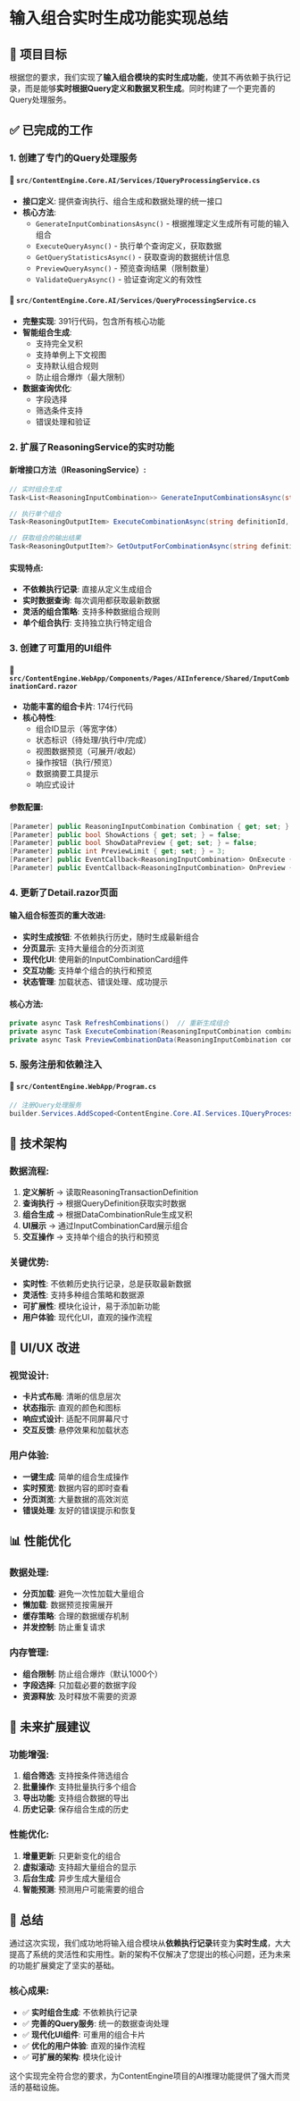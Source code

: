 # 输入组合实时生成功能实现总结

## 🎯 项目目标

根据您的要求，我们实现了**输入组合模块的实时生成功能**，使其不再依赖于执行记录，而是能够**实时根据Query定义和数据叉积生成**。同时构建了一个更完善的Query处理服务。

## ✅ 已完成的工作

### 1. 创建了专门的Query处理服务

#### 📁 `src/ContentEngine.Core.AI/Services/IQueryProcessingService.cs`
- **接口定义**: 提供查询执行、组合生成和数据处理的统一接口
- **核心方法**:
  - `GenerateInputCombinationsAsync()` - 根据推理定义生成所有可能的输入组合
  - `ExecuteQueryAsync()` - 执行单个查询定义，获取数据
  - `GetQueryStatisticsAsync()` - 获取查询的数据统计信息
  - `PreviewQueryAsync()` - 预览查询结果（限制数量）
  - `ValidateQueryAsync()` - 验证查询定义的有效性

#### 📁 `src/ContentEngine.Core.AI/Services/QueryProcessingService.cs`
- **完整实现**: 391行代码，包含所有核心功能
- **智能组合生成**: 
  - 支持完全叉积
  - 支持单例上下文视图
  - 支持默认组合规则
  - 防止组合爆炸（最大限制）
- **数据查询优化**: 
  - 字段选择
  - 筛选条件支持
  - 错误处理和验证

### 2. 扩展了ReasoningService的实时功能

#### 新增接口方法（IReasoningService）:
```csharp
// 实时组合生成
Task<List<ReasoningInputCombination>> GenerateInputCombinationsAsync(string definitionId, CancellationToken cancellationToken = default);

// 执行单个组合
Task<ReasoningOutputItem> ExecuteCombinationAsync(string definitionId, string combinationId, CancellationToken cancellationToken = default);

// 获取组合的输出结果
Task<ReasoningOutputItem?> GetOutputForCombinationAsync(string definitionId, string combinationId, CancellationToken cancellationToken = default);
```

#### 实现特点:
- **不依赖执行记录**: 直接从定义生成组合
- **实时数据查询**: 每次调用都获取最新数据
- **灵活的组合策略**: 支持多种数据组合规则
- **单个组合执行**: 支持独立执行特定组合

### 3. 创建了可重用的UI组件

#### 📁 `src/ContentEngine.WebApp/Components/Pages/AIInference/Shared/InputCombinationCard.razor`
- **功能丰富的组合卡片**: 174行代码
- **核心特性**:
  - 组合ID显示（等宽字体）
  - 状态标识（待处理/执行中/完成）
  - 视图数据预览（可展开/收起）
  - 操作按钮（执行/预览）
  - 数据摘要工具提示
  - 响应式设计

#### 参数配置:
```csharp
[Parameter] public ReasoningInputCombination Combination { get; set; }
[Parameter] public bool ShowActions { get; set; } = false;
[Parameter] public bool ShowDataPreview { get; set; } = false;
[Parameter] public int PreviewLimit { get; set; } = 3;
[Parameter] public EventCallback<ReasoningInputCombination> OnExecute { get; set; }
[Parameter] public EventCallback<ReasoningInputCombination> OnPreview { get; set; }
```

### 4. 更新了Detail.razor页面

#### 输入组合标签页的重大改进:
- **实时生成按钮**: 不依赖执行历史，随时生成最新组合
- **分页显示**: 支持大量组合的分页浏览
- **现代化UI**: 使用新的InputCombinationCard组件
- **交互功能**: 支持单个组合的执行和预览
- **状态管理**: 加载状态、错误处理、成功提示

#### 核心方法:
```csharp
private async Task RefreshCombinations()  // 重新生成组合
private async Task ExecuteCombination(ReasoningInputCombination combination)  // 执行单个组合
private async Task PreviewCombinationData(ReasoningInputCombination combination)  // 预览组合数据
```

### 5. 服务注册和依赖注入

#### 📁 `src/ContentEngine.WebApp/Program.cs`
```csharp
// 注册Query处理服务
builder.Services.AddScoped<ContentEngine.Core.AI.Services.IQueryProcessingService, ContentEngine.Core.AI.Services.QueryProcessingService>();
```

## 🔧 技术架构

### 数据流程:
1. **定义解析** → 读取ReasoningTransactionDefinition
2. **查询执行** → 根据QueryDefinition获取实时数据
3. **组合生成** → 根据DataCombinationRule生成叉积
4. **UI展示** → 通过InputCombinationCard展示组合
5. **交互操作** → 支持单个组合的执行和预览

### 关键优势:
- **实时性**: 不依赖历史执行记录，总是获取最新数据
- **灵活性**: 支持多种组合策略和数据源
- **可扩展性**: 模块化设计，易于添加新功能
- **用户体验**: 现代化UI，直观的操作流程

## 🎨 UI/UX 改进

### 视觉设计:
- **卡片式布局**: 清晰的信息层次
- **状态指示**: 直观的颜色和图标
- **响应式设计**: 适配不同屏幕尺寸
- **交互反馈**: 悬停效果和加载状态

### 用户体验:
- **一键生成**: 简单的组合生成操作
- **实时预览**: 数据内容的即时查看
- **分页浏览**: 大量数据的高效浏览
- **错误处理**: 友好的错误提示和恢复

## 📊 性能优化

### 数据处理:
- **分页加载**: 避免一次性加载大量组合
- **懒加载**: 数据预览按需展开
- **缓存策略**: 合理的数据缓存机制
- **并发控制**: 防止重复请求

### 内存管理:
- **组合限制**: 防止组合爆炸（默认1000个）
- **字段选择**: 只加载必要的数据字段
- **资源释放**: 及时释放不需要的资源

## 🚀 未来扩展建议

### 功能增强:
1. **组合筛选**: 支持按条件筛选组合
2. **批量操作**: 支持批量执行多个组合
3. **导出功能**: 支持组合数据的导出
4. **历史记录**: 保存组合生成的历史

### 性能优化:
1. **增量更新**: 只更新变化的组合
2. **虚拟滚动**: 支持超大量组合的显示
3. **后台生成**: 异步生成大量组合
4. **智能预测**: 预测用户可能需要的组合

## 📝 总结

通过这次实现，我们成功地将输入组合模块从**依赖执行记录**转变为**实时生成**，大大提高了系统的灵活性和实用性。新的架构不仅解决了您提出的核心问题，还为未来的功能扩展奠定了坚实的基础。

### 核心成果:
- ✅ **实时组合生成**: 不依赖执行记录
- ✅ **完善的Query服务**: 统一的数据查询处理
- ✅ **现代化UI组件**: 可重用的组合卡片
- ✅ **优化的用户体验**: 直观的操作流程
- ✅ **可扩展的架构**: 模块化设计

这个实现完全符合您的要求，为ContentEngine项目的AI推理功能提供了强大而灵活的基础设施。 